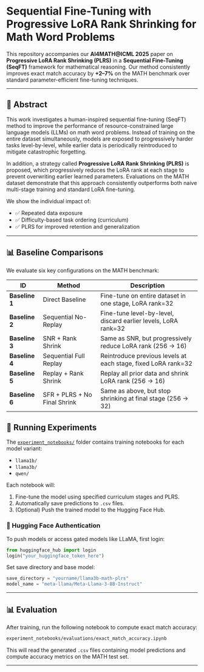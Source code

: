 # Sequential Fine-Tuning with Progressive LoRA Rank Shrinking for Math Word Problems

This repository accompanies our **AI4MATH@ICML 2025** paper on **Progressive LoRA Rank Shrinking (PLRS)** in a **Sequential Fine-Tuning (SeqFT)** framework for mathematical reasoning. Our method consistently improves exact match accuracy by **+2–7%** on the MATH benchmark over standard parameter-efficient fine-tuning techniques.

---

## 🧠 Abstract

This work investigates a human-inspired sequential fine-tuning (SeqFT) method to improve the performance of resource-constrained large language models (LLMs) on math word problems. Instead of training on the entire dataset simultaneously, models are exposed to progressively harder tasks level-by-level, while earlier data is periodically reintroduced to mitigate catastrophic forgetting. 

In addition, a strategy called **Progressive LoRA Rank Shrinking (PLRS)** is proposed, which progressively reduces the LoRA rank at each stage to prevent overwriting earlier learned parameters. Evaluations on the MATH dataset demonstrate that this approach consistently outperforms both naive multi-stage training and standard LoRA fine-tuning.

We show the individual impact of:
- ✅ Repeated data exposure  
- ✅ Difficulty-based task ordering (curriculum)  
- ✅ PLRS for improved retention and generalization  

---



## 📊 Baseline Comparisons

We evaluate six key configurations on the MATH benchmark:

| ID | Method | Description |
|----|--------|-------------|
| **Baseline 1** | Direct Baseline | Fine-tune on entire dataset in one stage, LoRA rank=32 |
| **Baseline 2** | Sequential No-Replay | Fine-tune level-by-level, discard earlier levels, LoRA rank=32 |
| **Baseline 3** | SNR + Rank Shrink | Same as SNR, but progressively reduce LoRA rank (256 → 16) |
| **Baseline 4** | Sequential Full Replay | Reintroduce previous levels at each stage, fixed LoRA rank=32 |
| **Baseline 5** | Replay + Rank Shrink | Replay all prior data and shrink LoRA rank (256 → 16) |
| **Baseline 6** | SFR + PLRS + No Final Shrink | Same as above, but stop shrinking at final stage (256 → 32) |

## 🧪 Running Experiments

The [`experiment_notebooks/`](./experiment_notebooks/) folder contains training notebooks for each model variant:

- `llama1b/`
- `llama3b/`
- `qwen/`

Each notebook will:
1. Fine-tune the model using specified curriculum stages and PLRS.
2. Automatically save predictions to `.csv` files.
3. (Optional) Push the trained model to the Hugging Face Hub.

### 🔐 Hugging Face Authentication

To push models or access gated models like LLaMA, first login:

```python
from huggingface_hub import login
login("your_huggingface_token_here")
```

Set save directory and base model:
```python
save_directory = "yourname/llama3b-math-plrs"
model_name = "meta-llama/Meta-Llama-3-8B-Instruct"
```

---

## 📊 Evaluation

After training, run the following notebook to compute exact match accuracy:
```bash
experiment_notebooks/evaluations/exact_match_accuracy.ipynb
```

This will read the generated `.csv` files containing model predictions and compute accuracy metrics on the MATH test set.

---
